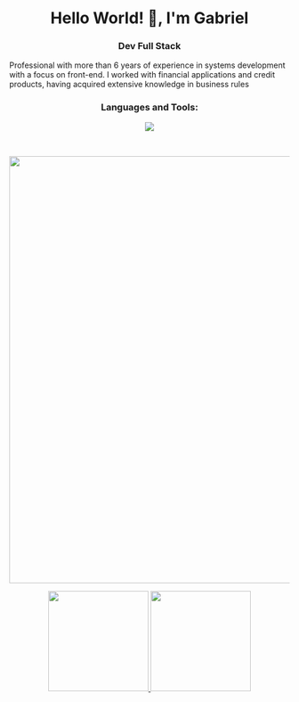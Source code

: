<h1 align="center">Hello World! 👋, I'm Gabriel</h1>
<h3 align="center">Dev Full Stack</h3>


Professional with more than 6 years of experience in systems development with a focus on front-end. I worked with financial applications and credit products, having acquired extensive knowledge in business rules

<h3 align="center">Languages and Tools:</h3>

<p align="center">
  <a href="https://skillicons.dev">
    <img src="https://skillicons.dev/icons?i=react,go,vite,css,angular,firebase,python" />
  </a>
</p>

<br>
<p align="center">
  <img width="767px" src="https://user-images.githubusercontent.com/34325394/217648709-d75da039-b140-4b9f-884d-37d073d26e60.gif">
</p>

<div align="center">
  <a href="http://gsnogueira.github.io/"> 
    <img height="180em" src="https://github-readme-stats.vercel.app/api/top-langs/?username=gsnogueira&layout=compact&langs_count=7&theme=dark"/>
    <img height="180em" src="https://github-readme-stats.vercel.app/api?username=gsnogueira&show_icons=true&theme=dark&include_all_commits=true&count_private=true"/>
  </a>
</div>
